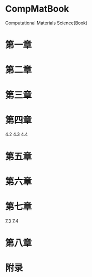 # CompMatBook
Computational Materials Science(Book)

# 第一章



# 第二章


# 第三章


# 第四章

4.2 
4.3
4.4

# 第五章

# 第六章


# 第七章
7.3
7.4 

# 第八章

# 附录
